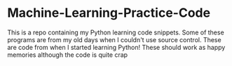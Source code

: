 # Machine-Learning-Practice-Code

This is a repo containing my Python learning code snippets. Some of these programs are from my old days when I couldn't use source control. These are code from when I started learning Python! These should work as happy memories although the code is quite crap
